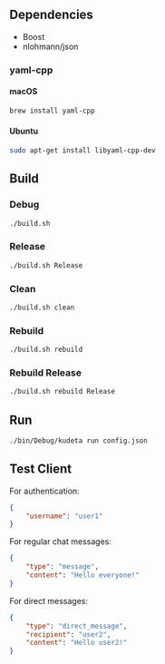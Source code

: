 ## Dependencies
- Boost
- nlohmann/json
### yaml-cpp
#### macOS
```bash
brew install yaml-cpp
```
#### Ubuntu
```bash
sudo apt-get install libyaml-cpp-dev
```

## Build

### Debug
```bash
./build.sh
```

### Release
```bash
./build.sh Release
```

### Clean
```bash
./build.sh clean
```

### Rebuild
```bash
./build.sh rebuild
```

### Rebuild Release
```bash
./build.sh rebuild Release
```

## Run
```bash
./bin/Debug/kudeta run config.json
```

## Test Client
For authentication:
```json
{
    "username": "user1"
}
```

For regular chat messages:
```json
{
    "type": "message",
    "content": "Hello everyone!"
}
```

For direct messages:
```json
{
    "type": "direct_message",
    "recipient": "user2",
    "content": "Hello user2!"
}
```